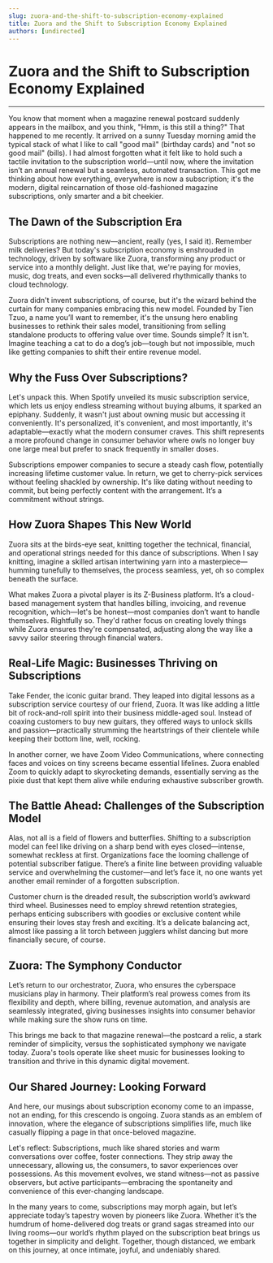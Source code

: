 ```yaml
---
slug: zuora-and-the-shift-to-subscription-economy-explained
title: Zuora and the Shift to Subscription Economy Explained
authors: [undirected]
---
```



# Zuora and the Shift to Subscription Economy Explained

---

You know that moment when a magazine renewal postcard suddenly appears in the mailbox, and you think, "Hmm, is this still a thing?" That happened to me recently. It arrived on a sunny Tuesday morning amid the typical stack of what I like to call "good mail" (birthday cards) and "not so good mail" (bills). I had almost forgotten what it felt like to hold such a tactile invitation to the subscription world—until now, where the invitation isn’t an annual renewal but a seamless, automated transaction. This got me thinking about how everything, everywhere is now a subscription; it's the modern, digital reincarnation of those old-fashioned magazine subscriptions, only smarter and a bit cheekier.

## The Dawn of the Subscription Era

Subscriptions are nothing new—ancient, really (yes, I said it). Remember milk deliveries? But today's subscription economy is enshrouded in technology, driven by software like Zuora, transforming any product or service into a monthly delight. Just like that, we're paying for movies, music, dog treats, and even socks—all delivered rhythmically thanks to cloud technology. 

Zuora didn't invent subscriptions, of course, but it's the wizard behind the curtain for many companies embracing this new model. Founded by Tien Tzuo, a name you’ll want to remember, it's the unsung hero enabling businesses to rethink their sales model, transitioning from selling standalone products to offering value over time. Sounds simple? It isn't. Imagine teaching a cat to do a dog’s job—tough but not impossible, much like getting companies to shift their entire revenue model.

## Why the Fuss Over Subscriptions?

Let's unpack this. When Spotify unveiled its music subscription service, which lets us enjoy endless streaming without buying albums, it sparked an epiphany. Suddenly, it wasn't just about owning music but accessing it conveniently. It's personalized, it's convenient, and most importantly, it's adaptable—exactly what the modern consumer craves. This shift represents a more profound change in consumer behavior where owls no longer buy one large meal but prefer to snack frequently in smaller doses.

Subscriptions empower companies to secure a steady cash flow, potentially increasing lifetime customer value. In return, we get to cherry-pick services without feeling shackled by ownership. It's like dating without needing to commit, but being perfectly content with the arrangement. It’s a commitment without strings. 

## How Zuora Shapes This New World

Zuora sits at the birds-eye seat, knitting together the technical, financial, and operational strings needed for this dance of subscriptions. When I say knitting, imagine a skilled artisan intertwining yarn into a masterpiece—humming tunefully to themselves, the process seamless, yet, oh so complex beneath the surface.

What makes Zuora a pivotal player is its Z-Business platform. It’s a cloud-based management system that handles billing, invoicing, and revenue recognition, which—let's be honest—most companies don’t want to handle themselves. Rightfully so. They'd rather focus on creating lovely things while Zuora ensures they're compensated, adjusting along the way like a savvy sailor steering through financial waters.

## Real-Life Magic: Businesses Thriving on Subscriptions

Take Fender, the iconic guitar brand. They leaped into digital lessons as a subscription service courtesy of our friend, Zuora. It was like adding a little bit of rock-and-roll spirit into their business middle-aged soul. Instead of coaxing customers to buy new guitars, they offered ways to unlock skills and passion—practically strumming the heartstrings of their clientele while keeping their bottom line, well, rocking.

In another corner, we have Zoom Video Communications, where connecting faces and voices on tiny screens became essential lifelines. Zuora enabled Zoom to quickly adapt to skyrocketing demands, essentially serving as the pixie dust that kept them alive while enduring exhaustive subscriber growth.

## The Battle Ahead: Challenges of the Subscription Model

Alas, not all is a field of flowers and butterflies. Shifting to a subscription model can feel like driving on a sharp bend with eyes closed—intense, somewhat reckless at first. Organizations face the looming challenge of potential subscriber fatigue. There’s a finite line between providing valuable service and overwhelming the customer—and let’s face it, no one wants yet another email reminder of a forgotten subscription.

Customer churn is the dreaded result, the subscription world’s awkward third wheel. Businesses need to employ shrewd retention strategies, perhaps enticing subscribers with goodies or exclusive content while ensuring their loves stay fresh and exciting. It’s a delicate balancing act, almost like passing a lit torch between jugglers whilst dancing but more financially secure, of course.

## Zuora: The Symphony Conductor

Let’s return to our orchestrator, Zuora, who ensures the cyberspace musicians play in harmony. Their platform’s real prowess comes from its flexibility and depth, where billing, revenue automation, and analysis are seamlessly integrated, giving businesses insights into consumer behavior while making sure the show runs on time. 

This brings me back to that magazine renewal—the postcard a relic, a stark reminder of simplicity, versus the sophisticated symphony we navigate today. Zuora's tools operate like sheet music for businesses looking to transition and thrive in this dynamic digital movement.

## Our Shared Journey: Looking Forward

And here, our musings about subscription economy come to an impasse, not an ending, for this crescendo is ongoing. Zuora stands as an emblem of innovation, where the elegance of subscriptions simplifies life, much like casually flipping a page in that once-beloved magazine.

Let's reflect: Subscriptions, much like shared stories and warm conversations over coffee, foster connections. They strip away the unnecessary, allowing us, the consumers, to savor experiences over possessions. As this movement evolves, we stand witness—not as passive observers, but active participants—embracing the spontaneity and convenience of this ever-changing landscape.

In the many years to come, subscriptions may morph again, but let’s appreciate today’s tapestry woven by pioneers like Zuora. Whether it’s the humdrum of home-delivered dog treats or grand sagas streamed into our living rooms—our world’s rhythm played on the subscription beat brings us together in simplicity and delight. Together, though distanced, we embark on this journey, at once intimate, joyful, and undeniably shared.
